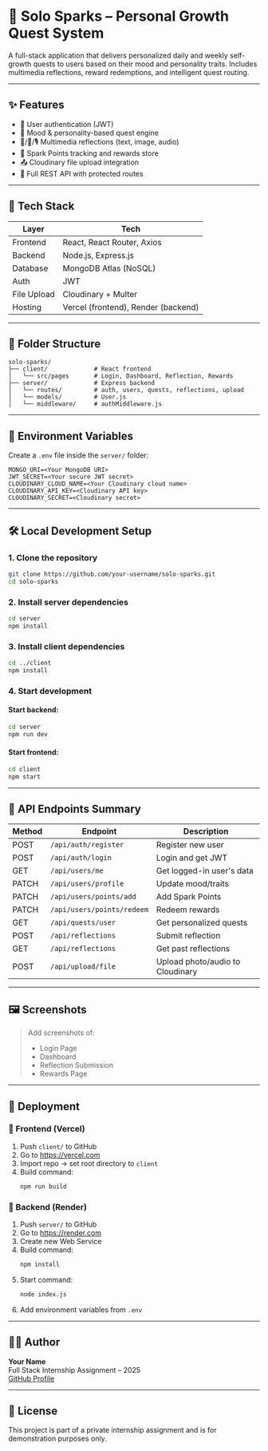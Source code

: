 # 🌟 Solo Sparks – Personal Growth Quest System

A full-stack application that delivers personalized daily and weekly self-growth quests to users based on their mood and personality traits. Includes multimedia reflections, reward redemptions, and intelligent quest routing.

---

## ✨ Features

- 🔐 User authentication (JWT)
- 🧠 Mood & personality-based quest engine
- 📄/📸/🎙️ Multimedia reflections (text, image, audio)
- 💎 Spark Points tracking and rewards store
- 📤 Cloudinary file upload integration
- 🧾 Full REST API with protected routes

---

## 🚀 Tech Stack

| Layer       | Tech                        |
|-------------|-----------------------------|
| Frontend    | React, React Router, Axios  |
| Backend     | Node.js, Express.js         |
| Database    | MongoDB Atlas (NoSQL)       |
| Auth        | JWT                         |
| File Upload | Cloudinary + Multer         |
| Hosting     | Vercel (frontend), Render (backend) |

---

## 📂 Folder Structure

```
solo-sparks/
├── client/             # React frontend
│   └── src/pages       # Login, Dashboard, Reflection, Rewards
├── server/             # Express backend
│   └── routes/         # auth, users, quests, reflections, upload
│   └── models/         # User.js
│   └── middleware/     # authMiddleware.js
```

---

## 🔑 Environment Variables

Create a `.env` file inside the `server/` folder:

```env
MONGO_URI=<Your MongoDB URI>
JWT_SECRET=<Your secure JWT secret>
CLOUDINARY_CLOUD_NAME=<Your Cloudinary cloud name>
CLOUDINARY_API_KEY=<Cloudinary API key>
CLOUDINARY_SECRET=<Cloudinary secret>
```

---

## 🛠️ Local Development Setup

### 1. Clone the repository

```bash
git clone https://github.com/your-username/solo-sparks.git
cd solo-sparks
```

### 2. Install server dependencies

```bash
cd server
npm install
```

### 3. Install client dependencies

```bash
cd ../client
npm install
```

### 4. Start development

#### Start backend:

```bash
cd server
npm run dev
```

#### Start frontend:

```bash
cd client
npm start
```

---

## 📘 API Endpoints Summary

| Method | Endpoint                      | Description                          |
|--------|-------------------------------|--------------------------------------|
| POST   | `/api/auth/register`          | Register new user                    |
| POST   | `/api/auth/login`             | Login and get JWT                    |
| GET    | `/api/users/me`               | Get logged-in user's data            |
| PATCH  | `/api/users/profile`          | Update mood/traits                   |
| PATCH  | `/api/users/points/add`       | Add Spark Points                     |
| PATCH  | `/api/users/points/redeem`    | Redeem rewards                       |
| GET    | `/api/quests/user`            | Get personalized quests              |
| POST   | `/api/reflections`            | Submit reflection                    |
| GET    | `/api/reflections`            | Get past reflections                 |
| POST   | `/api/upload/file`            | Upload photo/audio to Cloudinary     |

---

## 🖼️ Screenshots

> Add screenshots of:
> - Login Page
> - Dashboard
> - Reflection Submission
> - Rewards Page

---

## 🧪 Deployment

### 🔹 Frontend (Vercel)

1. Push `client/` to GitHub
2. Go to https://vercel.com
3. Import repo → set root directory to `client`
4. Build command:
   ```bash
   npm run build
   ```

### 🔸 Backend (Render)

1. Push `server/` to GitHub
2. Go to https://render.com
3. Create new Web Service
4. Build command:
   ```bash
   npm install
   ```
5. Start command:
   ```bash
   node index.js
   ```
6. Add environment variables from `.env`

---

## 👨‍💻 Author

**Your Name**  
Full Stack Internship Assignment – 2025  
[GitHub Profile](https://github.com/your-username)

---

## 📜 License

This project is part of a private internship assignment and is for demonstration purposes only.
